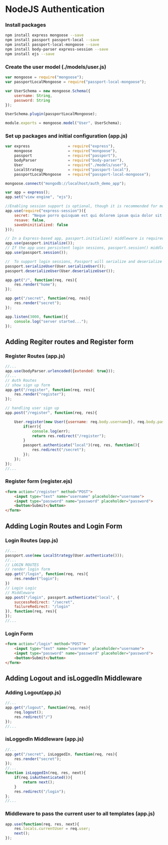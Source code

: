 # NodeJS Authentication

### Install packages

```bash
npm install express mongoose --save
npm install passport passport-local --save
npm install passport-local-mongoose --save
npm install body-parser express-session --save
npm install ejs --save
```

### Create the user model (./models/user.js)
```javascript
var mongoose = require("mongoose");
var passportLocalMongoose = require("passport-local-mongoose");

var UserSchema = new mongoose.Schema({
    username: String,
    password: String
});

UserSchema.plugin(passportLocalMongoose);

module.exports = mongoose.model("User", UserSchema);
```

### Set up packages and initial configuration (app.js)
```javascript
var express                 = require("express"),
    mongoose                = require("mongoose"),
    passport                = require("passport"),
    bodyParser              = require("body-parser"),
    User                    = require("./models/user"),
    LocalStrategy           = require("passport-local"),
    passportLocalMongoose   = require("passport-local-mongoose");

mongoose.connect("mongodb://localhost/auth_demo_app");

var app = express();
app.set("view engine", "ejs");

//Enabling session support is optional, though it is recommended for most applications
app.use(require("express-session")({
    secret: "Neque porro quisquam est qui dolorem ipsum quia dolor sit amet",
    resave: false,
    saveUninitialized: false
}));

// In a Express-based app, passport.initialize() middleware is required to initialize Passport
app.use(passport.initialize());
// If the app uses persistent login sessions, passport.session() middleware must also be used
app.use(passport.session());

//  To support login sessions, Passport will serialize and deserialize user instances to and from the session.
passport.serializeUser(User.serializeUser());
passport.deserializeUser(User.deserializeUser());

app.get("/", function(req, res){
    res.render("home");
});

app.get("/secret", function(req, res){
    res.render("secret");
});

app.listen(3000, function(){
    console.log("server started...");
});

```

## Adding Regiter routes and Register form

### Register Routes (app.js)
```javascript
//...
app.use(bodyParser.urlencoded({extended: true}));
//...
// Auth Routes
// show sign up form
app.get("/register", function(req, res){
    res.render("register");
});

// handling user sign up
app.post("/register", function(req, res){

    User.register(new User({username: req.body.username}), req.body.password, function(err, user){
        if(err){
            console.log(err);
            return res.redirect("/register");
        }
        passport.authenticate("local")(req, res, function(){
            res.redirect("/secret");
        });
    });
});
//...
```
### Register form (register.ejs)
```html ejs
<form action="/register" method="POST">
    <input type="text" name="username" placeholder="username">
    <input type="password" name="password" placeholder="password">
    <button>Submit</button>
</form>
```

## Adding Login Routes and Login Form

### Login Routes (app.js)
```javascript
//...
passport.use(new LocalStrategy(User.authenticate()));
//...
// LOGIN ROUTES
// render login form
app.get("/login", function(req, res){
    res.render("login");
})
// Login Logic
// Middleware
app.post("/login", passport.authenticate("local", {
    successRedirect: "/secret",
    failureRedirect: "/login"
}), function(req, res){
});
//...
```

### Login Form
```html ejs
<form action="/login" method="POST">
    <input type="text" name="username" placeholder="username">
    <input type="password" name="password" placeholder="password">
    <button>Submit</button>
</form>
```

## Adding Logout and isLoggedIn Middleware

### Adding Logout(app.js)
```javascript
//...
app.get("/logout", function(req, res){
    req.logout();
    res.redirect("/")
});
//...
```

### isLoggedIn Middleware (app.js)
```javascript
//...
app.get("/secret", isLoggedIn, function(req, res){
    res.render("secret");
});
//...
function isLoggedIn(req, res, next){
    if(req.isAuthenticated()){
        return next();
    }
    res.redirect("/login");
};
//...
```

### Middleware to pass the current user to all templates (app.js)
```javascript
app.use(function(req, res, next){
    res.locals.currentUser = req.user;
    next();
});
```